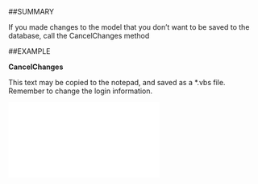 

##SUMMARY

If you made changes to the model that you don’t want to be saved to the database, call the CancelChanges method


##EXAMPLE

**CancelChanges**

This text may be copied to the notepad, and saved as a *.vbs file. Remember to change the login information.

![](../../Examples/vbs/SOSelection.CancelChanges.vbs.txt)





